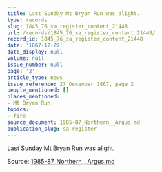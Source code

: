 ```yaml
---
title: Last Sunday Mt Bryan Run was alight.
type: records
slug: 1845_76_sa_register_content_21448
url: /records/1845_76_sa_register_content_21448/
record_id: 1845_76_sa_register_content_21448
date: '1867-12-27'
date_display: null
volume: null
issue_number: null
page: '2'
article_type: news
issue_reference: 27 December 1867, page 2
people_mentioned: []
places_mentioned:
- Mt Bryan Run
topics:
- fire
source_document: 1985-87_Northern__Argus.md
publication_slug: sa-register
---
```


Last Sunday Mt Bryan Run was alight.

Source: [1985-87_Northern__Argus.md](/downloads/markdown/1985-87_Northern__Argus.md)
